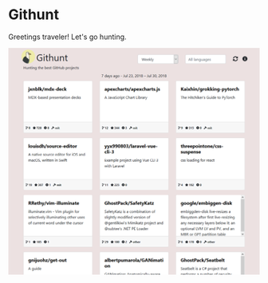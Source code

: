 # Githunt

Greetings traveler! Let's go hunting.

![screenshot](src/assets/img/screenshot_Githunt.png)